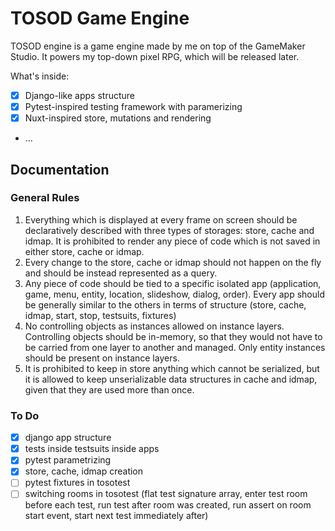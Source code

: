 # TOSOD Game Engine

TOSOD engine is a game engine made by me on top of the GameMaker Studio. It powers my top-down pixel RPG, which will be released later.

What's inside:
- [x] Django-like apps structure
- [x] Pytest-inspired testing framework with paramerizing
- [x] Nuxt-inspired store, mutations and rendering
- ...

## Documentation

### General Rules

1. Everything which is displayed at every frame on screen should be declaratively described with three types of storages: store, cache and idmap. It is prohibited to render any piece of code which is not saved in either store, cache or idmap.
2. Every change to the store, cache or idmap should not happen on the fly and should be instead represented as a query. 
3. Any piece of code should be tied to a specific isolated app (application, game, menu, entity, location, slideshow, dialog, order). Every app should be generally similar to the others in terms of structure (store, cache, idmap, start, stop, testsuits, fixtures)
4. No controlling objects as instances allowed on instance layers. Controlling objects should be in-memory, so that they would not have to be carried from one layer to another and managed. Only entity instances should be present on instance layers.
5. It is prohibited to keep in store anything which cannot be serialized, but it is allowed to keep unserializable data structures in cache and idmap, given that they are used more than once.


### To Do

- [x] django app structure
- [x] tests inside testsuits inside apps
- [x] pytest parametrizing
- [x] store, cache, idmap creation
- [ ] pytest fixtures in tosotest
- [ ] switching rooms in tosotest (flat test signature array, enter test room before each test, run test after room was created, run assert on room start event, start next test immediately after)
